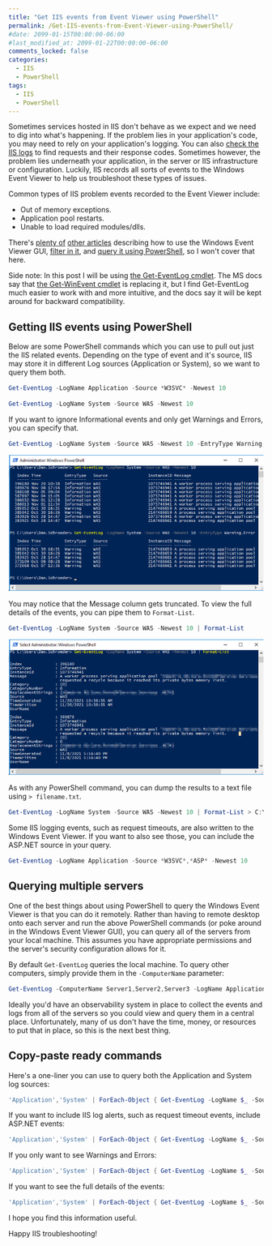 ```yaml
---
title: "Get IIS events from Event Viewer using PowerShell"
permalink: /Get-IIS-events-from-Event-Viewer-using-PowerShell/
#date: 2099-01-15T00:00:00-06:00
#last_modified_at: 2099-01-22T00:00:00-06:00
comments_locked: false
categories:
  - IIS
  - PowerShell
tags:
  - IIS
  - PowerShell
---
```


Sometimes services hosted in IIS don't behave as we expect and we need to dig into what's happening.
If the problem lies in your application's code, you may need to rely on your application's logging.
You can also [check the IIS logs](https://stackify.com/beyond-iis-logs-find-failed-iis-asp-net-requests/) to find requests and their response codes.
Sometimes however, the problem lies underneath your application, in the server or IIS infrastructure or configuration.
Luckily, IIS records all sorts of events to the Windows Event Viewer to help us troubleshoot these types of issues.

Common types of IIS problem events recorded to the Event Viewer include:

- Out of memory exceptions.
- Application pool restarts.
- Unable to load required modules/dlls.

There's [plenty of](https://www.howtogeek.com/123646/htg-explains-what-the-windows-event-viewer-is-and-how-you-can-use-it/) [other articles](https://www.dummies.com/computers/operating-systems/windows-10/how-to-use-event-viewer-in-windows-10/) describing how to use the Windows Event Viewer GUI, [filter in it](https://www.papertrail.com/solution/tips/windows-event-log-filtering-techniques/), and [query it using PowerShell](https://evotec.xyz/powershell-everything-you-wanted-to-know-about-event-logs/), so I won't cover that here.

Side note: In this post I will be using [the Get-EventLog cmdlet](https://docs.microsoft.com/en-us/powershell/module/microsoft.powershell.management/get-eventlog?view=powershell-5.1).
The MS docs say that [the Get-WinEvent cmdlet](https://docs.microsoft.com/en-us/powershell/module/microsoft.powershell.diagnostics/get-winevent?view=powershell-7.2) is replacing it, but I find Get-EventLog much easier to work with and more intuitive, and the docs say it will be kept around for backward compatibility.

## Getting IIS events using PowerShell

Below are some PowerShell commands which you can use to pull out just the IIS related events.
Depending on the type of event and it's source, IIS may store it in different Log sources (Application or System), so we want to query them both.

```powershell
Get-EventLog -LogName Application -Source *W3SVC* -Newest 10
```

```powershell
Get-EventLog -LogName System -Source WAS -Newest 10
```

If you want to ignore Informational events and only get Warnings and Errors, you can specify that.

```powershell
Get-EventLog -LogName System -Source WAS -Newest 10 -EntryType Warning,Error
```

![Get logs as table](/assets/Posts/2021-11-17-Get-IIS-events-from-event-viewer-using-PowerShell/GetEventLogAsTable.png)

You may notice that the Message column gets truncated.
To view the full details of the events, you can pipe them to `Format-List`.

```powershell
Get-EventLog -LogName System -Source WAS -Newest 10 | Format-List
```

![Get logs as list](/assets/Posts/2021-11-17-Get-IIS-events-from-event-viewer-using-PowerShell/GetEventLogAsList.png)

As with any PowerShell command, you can dump the results to a text file using `> filename.txt`.

```powershell
Get-EventLog -LogName System -Source WAS -Newest 10 | Format-List > C:\temp.txt
```

Some IIS logging events, such as request timeouts, are also written to the Windows Event Viewer.
If you want to also see those, you can include the ASP.NET source in your query.

```powershell
Get-EventLog -LogName Application -Source *W3SVC*,*ASP* -Newest 10
```

## Querying multiple servers

One of the best things about using PowerShell to query the Windows Event Viewer is that you can do it remotely.
Rather than having to remote desktop onto each server and run the above PowerShell commands (or poke around in the Windows Event Viewer GUI), you can query all of the servers from your local machine.
This assumes you have appropriate permissions and the server's security configuration allows for it.

By default `Get-EventLog` queries the local machine.
To query other computers, simply provide them in the `-ComputerName` parameter:

```powershell
Get-EventLog -ComputerName Server1,Server2,Server3 -LogName Application -Source *W3SVC* -Newest 10
```

Ideally you'd have an observability system in place to collect the events and logs from all of the servers so you could view and query them in a central place.
Unfortunately, many of us don't have the time, money, or resources to put that in place, so this is the next best thing.

## Copy-paste ready commands

Here's a one-liner you can use to query both the Application and System log sources:

```powershell
'Application','System' | ForEach-Object { Get-EventLog -LogName $_ -Source *W3SVC*,WAS -Newest 10 }
```

If you want to include IIS log alerts, such as request timeout events, include ASP.NET events:

```powershell
'Application','System' | ForEach-Object { Get-EventLog -LogName $_ -Source *W3SVC*,WAS,*ASP* -Newest 10 }
```

If you only want to see Warnings and Errors:

```powershell
'Application','System' | ForEach-Object { Get-EventLog -LogName $_ -Source *W3SVC*,WAS,*ASP* -Newest 10 -EntryType Warning,Error }
```

If you want to see the full details of the events:

```powershell
'Application','System' | ForEach-Object { Get-EventLog -LogName $_ -Source *W3SVC*,WAS,*ASP* -Newest 10 -EntryType Warning,Error } | Format-List
```

I hope you find this information useful.

Happy IIS troubleshooting!
